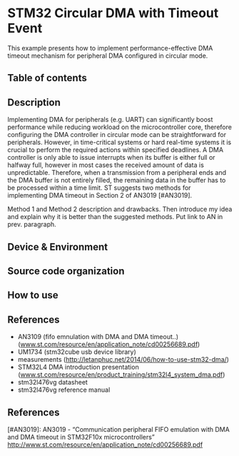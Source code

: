 # STM32 Circular DMA with Timeout Event
This example presents how to implement performance-effective DMA timeout mechanism for peripheral DMA configured in circular mode.

## Table of contents

## Description
Implementing DMA for peripherals (e.g. UART) can significantly boost performance while reducing workload on the microcontroller core, therefore configuring the DMA controller in circular mode can be straightforward for peripherals. However, in time-critical systems or hard real-time systems it is crucial to perform the required actions within specified deadlines. A DMA controller is only able to issue interrupts when its buffer is either full or halfway full, however in most cases the received amount of data is unpredictable. Therefore, when a transmission from a peripheral ends and the DMA buffer is not entirely filled, the remaining data in the buffer has to be processed within a time limit. ST suggests two methods for implementing DMA timeout in Section 2 of AN3019 [#AN3019].

Method 1 and Method 2 description and drawbacks. Then introduce my idea and explain why it is better than the suggested methods. Put link to AN in prev. paragraph.


## Device & Environment

## Source code organization

## How to use

## References

- AN3109 (fifo emnulation with DMA and DMA timeout..) (www.st.com/resource/en/application_note/cd00256689.pdf)
- UM1734 (stm32cube usb device library)
- measurements (http://letanphuc.net/2014/06/how-to-use-stm32-dma/)
- STM32L4 DMA introduction presentation (www.st.com/resource/en/product_training/stm32l4_system_dma.pdf)
- stm32l476vg datasheet
- stm32l476vg reference manual

## References
[#AN3019]: AN3019 - “Communication peripheral FIFO emulation with DMA and DMA timeout in STM32F10x microcontrollers” http://www.st.com/resource/en/application_note/cd00256689.pdf
